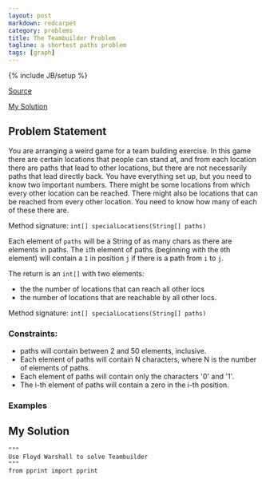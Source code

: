 ```yaml
---
layout: post
markdown: redcarpet
category: problems
title: The Teambuilder Problem
tagline: a shortest paths problem
tags: [graph]
---
```

{% include JB/setup %}

[Source](http://community.topcoder.com/stat?c=problem_statement&pm=2356&rd=4740)

[My Solution](#solution)

## Problem Statement

You are arranging a weird game for a team building exercise. In this game there are certain locations that people can stand at, and from each location there are paths that lead to other locations, but there are not necessarily paths that lead directly back. You have everything set up, but you need to know two important numbers. There might be some locations from which every other location can be reached. There might also be locations that can be reached from every other location. You need to know how many of each of these there are.

Method signature:   `int[] specialLocations(String[] paths)`

Each element of `paths` will be a String of as many chars as there are elements in paths. The `i`th element of paths (beginning with the `0`th element) will contain a `1` in position `j` if there is a path from `i` to `j`.

The return is an `int[]` with two elements:
  - the the number of locations that can reach all other locs
  - the number of locations that are reachable by all other locs. 

Method signature: `int[] specialLocations(String[] paths)`

### Constraints:

- paths will contain between 2 and 50 elements, inclusive.
- Each element of paths will contain N characters, where N is the number of elements of paths.
- Each element of paths will contain only the characters '0' and '1'.
- The i-th element of paths will contain a zero in the i-th position.
 
### Examples

<!-- - Example 0  
        
  `{"010","000","110"}`
  Returns: `{1, 1}`
  Locations 0 and 2 can both reach location 1, and location 2 can reach both of the other locations, so we return `{1, 1}.

- Example 1  
        
  `{"0010","1000","1100","1000"}`
  Returns: `{1, 3}`
  Only location 3 is able to reach all of the other locations, but it must take more than one path to reach locations 1 and 2. Locations 0, 1, and 2 are reachable by all other locations. The method returns `{1, 3}`.

- Example 2  
        
  `{"01000","00100","00010","00001","10000"}`
  Returns: `{5, 5}`
  Each location can reach one other, and the last one can reach the first, so all of them can reach all of the others.

- Example 3

  `{"0110000","1000100","0000001","0010000","0110000","1000010","0001000"}`
  Returns: `{1, 3}`
 -->

## <a name="solution"></a> My Solution 


    """
    Use Floyd Warshall to solve Teambuilder
    """
    from pprint import pprint


<!--     def chars_to_adj_matrix(*paths):
        return {v1: {v2: float('inf') if v1 != v2 and paths[v1][v2] == '0'
                                      else int(paths[v1][v2])
                     for v2 in range(len(paths))}
                for v1 in range(len(paths))}


    def floyd(adj_matrix):
        vertices = adj_matrix.keys()
        d = adj_matrix
        for v2 in vertices:
            d = {v1: {v3: min(d[v1][v3], d[v1][v2] + d[v2][v3])
                      for v3 in vertices}
                 for v1 in vertices}
        return d


    def get_results(floyd_graph):
        reach_all, by_all = 0, 0
        for vert in floyd_graph.keys():
            if not [v for v in floyd_graph[vert].values() if v == float('inf')]:
                reach_all += 1

        return reach_all, by_all


    if __name__ == '__main__':
        """
        Test the solutions from the probs given examples.
        'results' = (count-can-reach-all, count-reachable-by-all)
        """

        test = (
            {'paths': ("010", "000", "110"),
             'results': (1, 1)},
            {'paths': ("0010", "1000", "1100", "1000"),
             'results': (1, 3)},
            {'paths': ("01000", "00100", "00010", "00001", "10000"),
             'results': (5, 5)},
            {'paths': ("0110000", "1000100", "0000001",
                       "0010000", "0110000", "1000010", "0001000"),
             'results': (1, 3)}
        )

        for test in test:
            print "\nPaths:"
            pprint(test['paths'])

            print "\nAdj Matrix:"
            matrix = chars_to_adj_matrix(*test['paths'])
            pprint(matrix)

            print "\nFloyd"
            floyd_graph = floyd(matrix)
            pprint(floyd_graph)

            print "\nResults"
            r = get_results(floyd_graph)

            print("Can reach all", r[0])
            assert(r[0] == test['results'][0])

            # print("Reachable by all", r[1])
            # assert(r[1] == test['results'][1])
 -->
